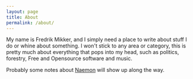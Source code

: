 ```yaml
---
layout: page
title: About
permalink: /about/
---
```


My name is Fredrik Mikker, and I simply need a place to write about stuff I do or whine about something.
I won't stick to any area or category, this is pretty much about everything that pops into my head, such as politics, forestry, Free and Opensource software and music.

Probably some notes about [Naemon](http://naemon.org) will show up along the way.


